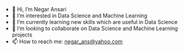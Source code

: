 - 👋 Hi, I’m Negar Ansari
- 👀 I’m interested in Data Science and Machine Learning
- 🌱 I’m currently learning new skills which are useful in Data Science
- 💞️ I’m looking to collaborate on Data Science and Machine Learning projects
- 📫 How to reach me: negar_ans@yahoo.com

<!---
negaransari66/negaransari66 is a ✨ special ✨ repository because its `README.md` (this file) appears on your GitHub profile.
You can click the Preview link to take a look at your changes.
--->
